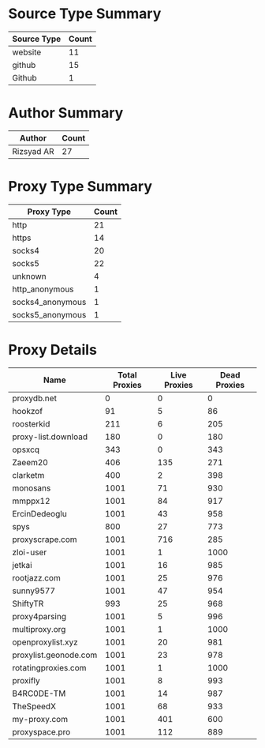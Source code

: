 # Source Type Summary

| Source Type | Count |
|-------------|-------|
| website | 11 |
| github | 15 |
| Github | 1 |


# Author Summary

| Author | Count |
|--------|-------|
| Rizsyad AR | 27 |


# Proxy Type Summary

| Proxy Type | Count |
|------------|-------|
| http | 21 |
| https | 14 |
| socks4 | 20 |
| socks5 | 22 |
| unknown | 4 |
| http_anonymous | 1 |
| socks4_anonymous | 1 |
| socks5_anonymous | 1 |


# Proxy Details

| Name | Total Proxies | Live Proxies | Dead Proxies |
|------|---------------|--------------|---------------|
| proxydb.net | 0 | 0 | 0 |
| hookzof | 91 | 5 | 86 |
| roosterkid | 211 | 6 | 205 |
| proxy-list.download | 180 | 0 | 180 |
| opsxcq | 343 | 0 | 343 |
| Zaeem20 | 406 | 135 | 271 |
| clarketm | 400 | 2 | 398 |
| monosans | 1001 | 71 | 930 |
| mmppx12 | 1001 | 84 | 917 |
| ErcinDedeoglu | 1001 | 43 | 958 |
| spys | 800 | 27 | 773 |
| proxyscrape.com | 1001 | 716 | 285 |
| zloi-user | 1001 | 1 | 1000 |
| jetkai | 1001 | 16 | 985 |
| rootjazz.com | 1001 | 25 | 976 |
| sunny9577 | 1001 | 47 | 954 |
| ShiftyTR | 993 | 25 | 968 |
| proxy4parsing | 1001 | 5 | 996 |
| multiproxy.org | 1001 | 1 | 1000 |
| openproxylist.xyz | 1001 | 20 | 981 |
| proxylist.geonode.com | 1001 | 23 | 978 |
| rotatingproxies.com | 1001 | 1 | 1000 |
| proxifly | 1001 | 8 | 993 |
| B4RC0DE-TM | 1001 | 14 | 987 |
| TheSpeedX | 1001 | 68 | 933 |
| my-proxy.com | 1001 | 401 | 600 |
| proxyspace.pro | 1001 | 112 | 889 |
